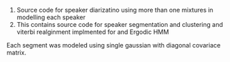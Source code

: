 1.  Source code for speaker diarizatino using more than one mixtures in modelling each speaker
2.  This contains source code for speaker segmentation and clustering and viterbi realginment implmented for and Ergodic HMM

Each segment was modeled using single gaussian with diagonal covariace matrix.



